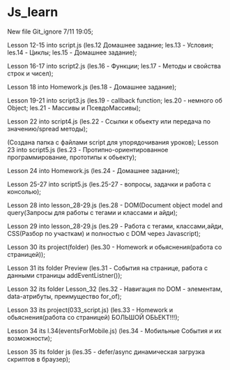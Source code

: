 # Js_learn

New file Git_ignore 7/11 19:05;

Lesson 12-15 into script.js  (les.12 Домашнее задание; les.13 - Условия; les.14 - Циклы; les.15 - Домашнее задание);

Lesson 16-17 into script2.js  (les.16 - Функции; les.17 - Методы и свойства строк и чисел);

Lesson 18 into Homework.js  (les.18 - Домашнее задание);

Lesson 19-21 into script3.js (les.19 - callback function; les.20 - немного об Object; les.21 - Массивы и ПсевдоМассивы);

Lesson 22 into script4.js (les.22 - Ссылки к обьекту или передача по значению/spread методы);

(Создана папка с файлами script для упорядочивания уроков);
Lesson 23 into script5.js (les.23 - Протипно-ориентированное программирование, прототипы к обьекту);

Lesson 24 into Homework.js (les.24 - Домашнее задание);

Lesson 25-27 into script5.js (les.25-27 - вопросы, задачки и работа с консолью);

Lesson 28 into lesson_28-29.js (les.28 - DOM(Document object model and query(Запросы для работы с тегами и классами и айди);

Lesson 29 into lesson_28-29.js (les.29 - Работа с тегами, классами,айди, CSS(Разбор по участкам) и полностью с DOM через Javascript);

Lesson 30 its project(folder) (les.30 - Homework и обьяснения(работа со страницей));

Lesson 31 its folder Preview (les.31 - События на странице, работа с данными страницы addEventListner());

Lesson 32 its folder Lesson_32 (les.32 -  Навигация по DOM - элементам, data-атрибуты, преимущество for_of);

Lesson 33 its project(033_script.js) (les.33 - Homework и обьяснения(работа со страницей) БОЛЬШОЙ ОБЬЕКТ!!!);

Lesson 34 its l.34(eventsForMobile.js) (les.34 - Мобильные События и их возможности);

Lesson 35 its folder js (les.35 - defer/async динамическая загрузка скриптов в браузер);